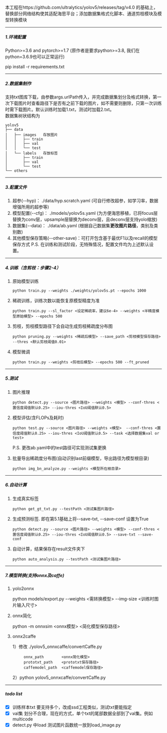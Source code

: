 本工程在https://github.com/ultralytics/yolov5/releases/tag/v4.0 的基础上，替换部分网络结构使其适配海思平台；添加数据集格式化脚本、通道剪枝模块及模型转换模块

----

##### 1.环境配置

Python>=3.6 and pytorch>=1.7 (原作者是要求python>=3.8, 我们在python=3.6.9也可以正常运行)

pip install -r requirements.txt

------------------

##### 2.数据集制作

支持txt图库下载，由参数args.urlPath传入，并完成数据集划分及格式转换，第一次下载图片时查看路径下是否有之前下载的图片，如不需要则删除，只第一次训练时需下载图片。默认训练时加载1.txt，测试时加载2.txt。  
数据集树状结构为

```
yolov5
├── data   
│   ├── images   存放图片
│   │   ├── train
│   │   ├── val
│   │   └── test
│   └── labels   存放标签
│       ├── train
│       ├── val
│       └── test
└── others
```

----

##### 3.配置文件

1. 超参(--hyp)： ./data/hyp.scratch.yaml   (可自行修改超参，如学习率，数据增强所用的超参等)
2. 模型配置(--cfg)： ./models/yolov5s.yaml  (为方便海思移植，已将focus层替换为conv层，upsample层替换为deconv层，且deconv层支持yolo缩放)
3. 数据集(--data)： ./data/ab.yaml   (根据自己数据集**更改图片路径**，类别及类别数)
4. 其他模型保存策略(--other-save)：可打开包含基于最优F1以及recall的模型保存方式
P.S. 在训练和测试阶段，无特殊情况，配置文件均为上述默认设置。
---

##### 4.训练（含剪枝：步骤2-4）

1. 原始模型训练
   ```
   python train.py --weights ./weights/yolov5s.pt --epochs 1000 
   ```
2. 稀疏训练，训练次数以能恢复原模型精度为准
   ```
   python train.py --sl_factor <设定稀疏率，建议6e-4> --weights <半精度模型原始模型> --epochs 500
   ```
3. 剪枝，剪枝模型路径下会自动生成剪枝稀疏度分布图
   ```
   python pruning.py --weights <稀疏后模型> --save_path <剪枝模型保存路径> --thres <默认剪枝阈值0.01>
   ```
4. 模型微调
   ```
   python train.py --weights <剪枝后模型> --epochs 500 --ft_pruned
   ```
---

##### 5.测试

1. 图片推理
   ```
   python detect.py --source <图片路径> --weights <模型> --conf-thres <置信度阈值默认0.25> --iou-thres <IoU阈值默认0.5>
   ```
2. 模型评估(含FLOPs及耗时)
   ``` 
   python test.py --source <图片路径> --weights <模型>  --conf-thres <置信度阈值默认0.25> --iou-thres <IoU阈值默认0.5> --task <选择数据集val or test>
   ```
   P.S. 更改ab.yaml中的test路径可实现测试集更换
   
3. 批量导出稀疏度分布图(自动识别last前缀模型，导出路径为模型根目录)
   ```
   python img_bn_analyze.py --weights <模型所在根目录>
   ```
---

##### 6.自动计算

1. 生成真实标签
   ```
   python get_gt_txt.py --testPath <测试集图片路径>
   ```
2. 生成预测标签. 即在第5.1基础上将--save-txt, --save-conf 设置为True   
   ```
   python detect.py --source <图片路径> --weights <模型> --conf-thres <置信度阈值默认0.25> --iou-thres <IoU阈值默认0.5> --save-txt --save-conf
   ```
3. 自动计算，结果保存在result文件夹下
   ```
   python auto_analysis.py --testPath <测试集图片路径>
   ```
---

##### 7.模型转换(支持onnx及caffe)  

1. yolo2onnx

   python models/export.py --weights <需转换模型> --img-size <训练时图片输入尺寸>

2. onnx简化
   
   python -m onnxsim <onnx模型> <简化模型保存路径>
    
3. onnx2caffe   
    
   1）修改 ./yolov5_onnxcaffe/convertCaffe.py
   ```
        onnx_path        <onnx简化模型>
        prototxt_path    <prototxt保存路径>
        caffemodel_path  <caffemodel保存路径>
   ```

   2）python yolov5_onnxcaffe/convertCaffe.py
 ---

##### todo list
- [x] 训练样本txt 要支持多个，改成ssd工程类似，测试txt要能指定
- [x] val集 划分不合理，现在的方式，单个txt的尾部数据全部到了val集。例如multicode
- [x] detect.py 中load 测试图片函数统一放到load_image.py